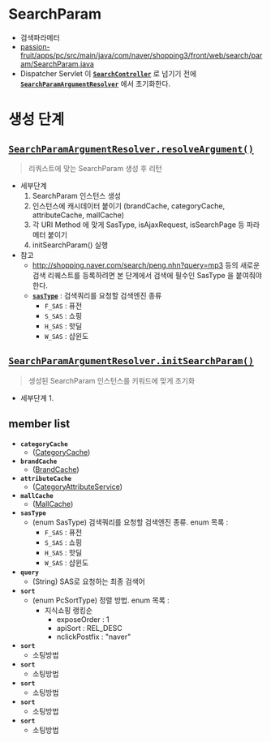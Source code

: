 # SearchParam
- 검색파라메터
- [passion-fruit/apps/pc/src/main/java/com/naver/shopping3/front/web/search/param/SearchParam.java](../../apps/pc/src/main/java/com/naver/shopping3/front/web/search/param/SearchParam.java)
- Dispatcher Servlet 이 [**`SearchController`**](../../apps/pc/src/main/java/com/naver/shopping3/front/web/search/SearchController.java) 로 넘기기 전에 [**`SearchParamArgumentResolver`**](../../apps/pc/src/main/java/com/naver/shopping3/front/web/search/param/SearchParamArgumentResolver.java) 에서 초기화한다.

# 생성 단계

## [**`SearchParamArgumentResolver.resolveArgument()`**](../../apps/pc/src/main/java/com/naver/shopping3/front/web/search/param/SearchParamArgumentResolver.java#L55)
> 리쿼스트에 맞는 SearchParam 생성 후 리턴
- 세부단계
    1. SearchParam 인스턴스 생성
    1. 인스턴스에 캐시데이터 붙이기 (brandCache, categoryCache, attributeCache, mallCache)
    1. 각 URI Method 에 맞게 SasType, isAjaxRequest, isSearchPage 등 파라메터 붙이기
    1. initSearchParam() 실행
- 참고
    - http://shopping.naver.com/search/peng.nhn?query=mp3 등의 새로운 검색 리퀘스트를 등록하려면 본 단계에서 검색에 필수인 SasType 을 붙여줘야 한다.
    - [**`sasType`**](../../apps/pc/src/main/java/com/naver/shopping3/front/web/search/enums/SasType.java) : 검색쿼리를 요청할 검색엔진 종류
        - `F_SAS` : 퓨전
        - `S_SAS` : 쇼핑
        - `H_SAS` : 핫딜
        - `W_SAS` : 샵윈도

## [**`SearchParamArgumentResolver.initSearchParam()`**](../../apps/pc/src/main/java/com/naver/shopping3/front/web/search/param/SearchParamArgumentResolver.java#L114)
> 생성된 SearchParam 인스턴스를 키워드에 맞게 초기화
- 세부단계
    1. 

## member list
- **`categoryCache`**
    - ([CategoryCache](0420_CategoryCache.md))
- **`brandCache`**
    - ([BrandCache](0421_BrandCache.md))
- **`attributeCache`**
    - ([CategoryAttributeService](0422_CategoryAttributeService.md))
- **`mallCache`**
    - ([MallCache](0423_MallCache.md))
- **`sasType`**
    - (enum SasType) 검색쿼리를 요청할 검색엔진 종류. enum 목록 :
        - `F_SAS` : 퓨전
        - `S_SAS` : 쇼핑
        - `H_SAS` : 핫딜
        - `W_SAS` : 샵윈도
- **`query`**
    - (String) SAS로 요청하는 최종 검색어
- **`sort`**
    - (enum PcSortType) 정렬 방법. enum 목록 :
        - 지식쇼핑 랭킹순
            - exposeOrder : 1
            - apiSort : REL_DESC
            - nclickPostfix : "naver"
- **`sort`**
    - 소팅방법
- **`sort`**
    - 소팅방법
- **`sort`**
    - 소팅방법
- **`sort`**
    - 소팅방법
- **`sort`**
    - 소팅방법


